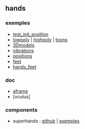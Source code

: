 ## hands

### exemples
* [test_init_position](./test_init_pos.html)
* [lowpoly](./0_hands_lowpoly.html) |
[highpoly](./0_hands_highpoly.html) |
[toons](./0_hands_toons.html) 
* [3Dmodels](./1_hands_3Dmodels.html) 
* [vibrations](./2_hands_vibrations.html) 
* [positions](./3_hands_positions.html)
* [feet](./4_feet.html)
* [hands_feet](./5_hands_feet.html)

### doc
* [aframe](https://aframe.io/docs/1.3.0/components/hand-tracking-controls.html)
* [oculus] 

### components
* superhands : [github](https://github.com/wmurphyrd/aframe-super-hands-component) | [exemples](https://wmurphyrd.github.io/aframe-super-hands-component/examples/)

<!-- 
todolist
- contrôle étendu des mains = doigts : hand-tracking-controls-extras
https://github.com/gftruj/aframe-hand-tracking-controls-extras 
https://github.com/aframevr/aframe/issues/4690
-->